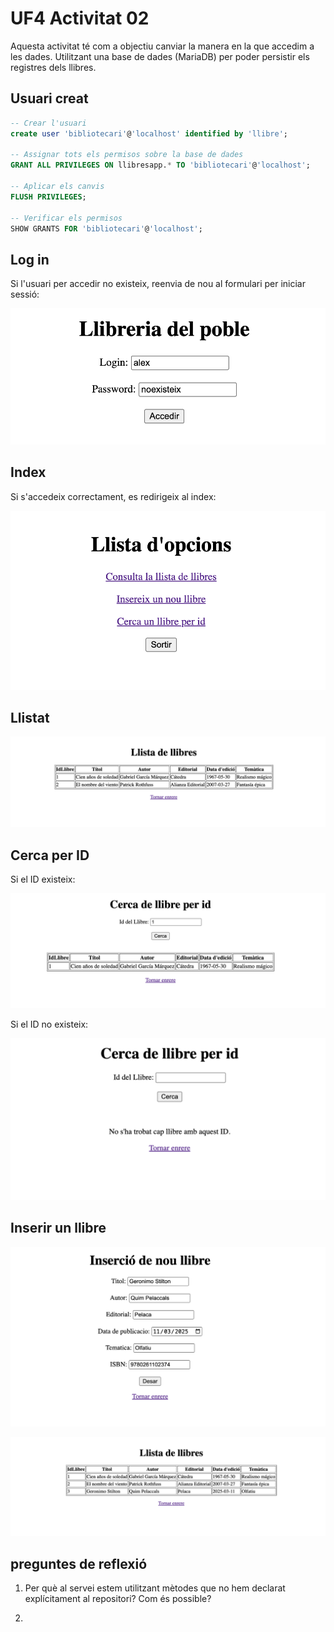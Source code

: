 # UF4 Activitat 02

Aquesta activitat té com a objectiu canviar la manera en la que accedim a les dades. Utilitzant una base de dades (MariaDB) per poder persistir els registres dels llibres.

## Usuari creat

```sql
-- Crear l'usuari
create user 'bibliotecari'@'localhost' identified by 'llibre';

-- Assignar tots els permisos sobre la base de dades
GRANT ALL PRIVILEGES ON llibresapp.* TO 'bibliotecari'@'localhost';

-- Aplicar els canvis
FLUSH PRIVILEGES;

-- Verificar els permisos
SHOW GRANTS FOR 'bibliotecari'@'localhost';
```

## Log in

Si l'usuari per accedir no existeix, reenvia de nou al formulari per iniciar sessió:

![alt text](image.png)

## Index

Si s'accedeix correctament, es redirigeix al index:

![alt text](image-1.png)

## Llistat

![alt text](image-2.png)

## Cerca per ID

Si el ID existeix:

![alt text](image-3.png)

Si el ID no existeix:

![alt text](image-4.png)

## Inserir un llibre

![alt text](image-5.png)

![alt text](image-6.png)

## preguntes de reflexió

1. Per què al servei estem utilitzant mètodes que no hem declarat explícitament al repositori? Com és possible?
   
2. 
